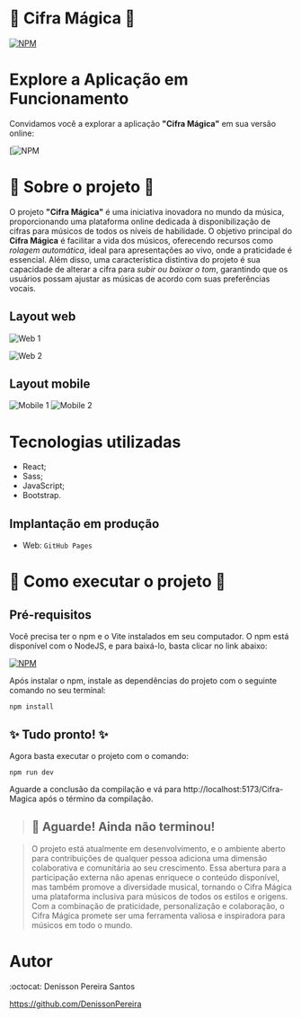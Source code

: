 # 🎵 Cifra Mágica 🎵

[![NPM](https://img.shields.io/npm/l/react)](https://github.com/DenissonPereira/Cifra-Magica/blob/main/LICENSE) 

# Explore a Aplicação em Funcionamento

Convidamos você a explorar a aplicação **"Cifra Mágica"** em sua versão online: 

[![NPM](https://denissonpereira.github.io/Cifra-Magica/)

# :bookmark_tabs: Sobre o projeto :bookmark_tabs:

O projeto **"Cifra Mágica"** é uma iniciativa inovadora no mundo da música, proporcionando uma plataforma online dedicada à disponibilização de cifras para músicos de todos os níveis de habilidade. O objetivo principal do **Cifra Mágica** é facilitar a vida dos músicos, oferecendo recursos como *rolagem automática*, ideal para apresentações ao vivo, onde a praticidade é essencial. Além disso, uma característica distintiva do projeto é sua capacidade de alterar a cifra para *subir ou baixar o tom*, garantindo que os usuários possam ajustar as músicas de acordo com suas preferências vocais.

## Layout web
![Web 1](./public/music.gif) 

![Web 2](./public/web2.png) 

## Layout mobile
![Mobile 1](./public/mob1.jpg) ![Mobile 2](./public/mob2.jpg)

# Tecnologias utilizadas

- React;
- Sass;
- JavaScript;
- Bootstrap.

## Implantação em produção

- Web: `GitHub Pages`

# :rocket: Como executar o projeto :rocket:

## Pré-requisitos

Você precisa ter o npm e o Vite instalados em seu computador. O npm está disponível com o NodeJS, e para baixá-lo, basta clicar no link abaixo:

[![NPM](https://img.shields.io/badge/NodeJS-228B22)](https://nodejs.org/en)

Após instalar o npm, instale as dependências do projeto com o seguinte comando no seu terminal:

```
npm install
```

## :sparkles: Tudo pronto! :sparkles: 

Agora basta executar o projeto com o comando:

```
npm run dev
```

Aguarde a conclusão da compilação e vá para http://localhost:5173/Cifra-Magica após o término da compilação.

>## 🚨 Aguarde! Ainda não terminou!

>O projeto está atualmente em desenvolvimento, e o ambiente aberto para contribuições de qualquer pessoa adiciona uma dimensão colaborativa e comunitária ao seu crescimento. Essa abertura para a participação externa não apenas enriquece o conteúdo disponível, mas também promove a diversidade musical, tornando o Cifra Mágica uma plataforma inclusiva para músicos de todos os estilos e origens. Com a combinação de praticidade, personalização e colaboração, o Cifra Mágica promete ser uma ferramenta valiosa e inspiradora para músicos em todo o mundo.

# Autor

:octocat: Denisson Pereira Santos

https://github.com/DenissonPereira